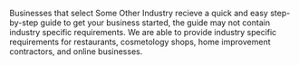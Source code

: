 Businesses that select Some Other Industry recieve a quick and easy step-by-step guide to get your business started, the guide may not contain industry specific requirements. We are able to provide industry specific requirements for restaurants, cosmetology shops, home improvement contractors, and online businesses.

